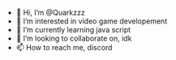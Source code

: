 - 👋 Hi, I’m @Quarkzzz
- 👀 I’m interested in video game developement 
- 🌱 I’m currently learning java script
- 💞️ I’m looking to collaborate on, idk
- 📫 How to reach me, discord

<!---
Quarkzzz/Quarkzzz is a ✨ special ✨ repository because its `README.md` (this file) appears on your GitHub profile.
You can click the Preview link to take a look at your changes.
--->
